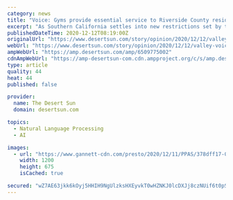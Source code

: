 ```yaml
---
category: news
title: "Voice: Gyms provide essential service to Riverside County residents"
excerpt: "As Southern California settles into new restrictions set by the California stay-at-home order, gyms and fitness centers have been given the green light to remain open — an important recognition that exercise is an essential activity."
publishedDateTime: 2020-12-12T08:19:00Z
originalUrl: "https://www.desertsun.com/story/opinion/2020/12/12/valley-voice-gyms-provide-essential-service-riverside-county-residents/6509775002/"
webUrl: "https://www.desertsun.com/story/opinion/2020/12/12/valley-voice-gyms-provide-essential-service-riverside-county-residents/6509775002/"
ampWebUrl: "https://amp.desertsun.com/amp/6509775002"
cdnAmpWebUrl: "https://amp-desertsun-com.cdn.ampproject.org/c/s/amp.desertsun.com/amp/6509775002"
type: article
quality: 44
heat: 44
published: false

provider:
  name: The Desert Sun
  domain: desertsun.com

topics:
  - Natural Language Processing
  - AI

images:
  - url: "https://www.gannett-cdn.com/presto/2020/12/11/PPAS/378dff17-057a-481f-9909-c6d4a9e2ed4e-pexels-anete-lusina-4793190.jpg?auto=webp&crop=5786,3255,x0,y0&format=pjpg&width=1200"
    width: 1200
    height: 675
    isCached: true

secured: "wZ7AE63jkk6kOyj5HHIH9NgUlzksHXEyvkT0wHZNKJ0lcDXJj8czNUif6t0pSMqIonTn6LxRRPMzGYc/CljQYcff+29SdD02IJ1H805gMW0o7kUC9gCCPk+43SPThkPBBZL3ndLsuFg4NO4zKErOKyxVc5rzWZ1KON6G4jALr2Ak/4uA4tZ3jBkkKPO/55Hgc/b5mlYL4Sc9K5dSnhtBjnGUJTEE32S8Z6DYi0MJGTPGALNmqjD/sTh09ofh+U6b+VW9bry4/veSbRKna+M4kpH1Hmf6GHSAe9PW9hEXLGPFFZJJOMOVVuGLfqaNE7CtB7SYQVVFNytIPvKpTeTVMQb1/wLTpqrUZZ2QGuW+NvM=;mxaWvvnL5ksl1ffp69mh3Q=="
---
```


